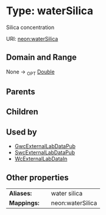
# Type: waterSilica


Silica concentration

URI: [neon:waterSilica](https://data.neonscience.org/waterSilica)


## Domain and Range

None ->  <sub>OPT</sub> [Double](types/Double.md)

## Parents


## Children


## Used by

 * [GwcExternalLabDataPub](GwcExternalLabDataPub.md)
 * [SwcExternalLabDataPub](SwcExternalLabDataPub.md)
 * [WcExternalLabDataIn](WcExternalLabDataIn.md)

## Other properties

|  |  |  |
| --- | --- | --- |
| **Aliases:** | | water silica |
| **Mappings:** | | neon:waterSilica |

